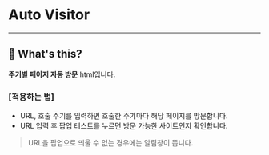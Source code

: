 # Auto Visitor

---

## 📅 What's this?

**주기별 페이지 자동 방문** html입니다. 

### [적용하는 법]
- URL, 호출 주기를 입력하면 호출한 주기마다 해당 페이지를 방문합니다.
- URL 입력 후 팝업 테스트를 누르면 방문 가능한 사이트인지 확인합니다.
> URL을 팝업으로 띄울 수 없는 경우에는 알림창이 뜹니다.